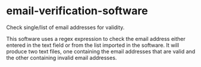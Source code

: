 # email-verification-software
Check single/list of email addresses for validity.

This software uses a regex expression to check the email address either entered in the text field or from the list imported in the software. It will produce two text files, one containing the email addresses that are valid and the other containing invalid email addresses.
